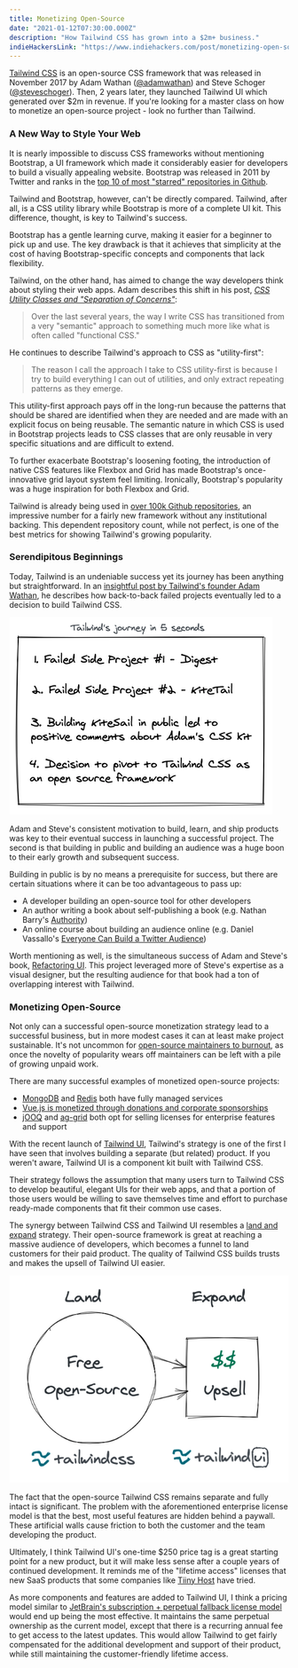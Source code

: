 ```yaml
---
title: Monetizing Open-Source
date: "2021-01-12T07:30:00.000Z"
description: "How Tailwind CSS has grown into a $2m+ business."
indieHackersLink: "https://www.indiehackers.com/post/monetizing-open-source-how-tailwind-css-has-grown-into-a-2m-business-4ccd88e6ce"
---
```


[Tailwind CSS](https://tailwindcss.com/) is an open-source CSS framework that was released in November 2017 by Adam Wathan ([@adamwathan](https://twitter.com/adamwathan)) and Steve Schoger ([@steveschoger](https://twitter.com/steveschoger)). Then, 2 years later, they launched Tailwind UI which generated over $2m in revenue. If you're looking for a master class on how to monetize an open-source project - look no further than Tailwind.

### A New Way to Style Your Web

It is nearly impossible to discuss CSS frameworks without mentioning Bootstrap, a UI framework which made it considerably easier for developers to build a visually appealing website. Bootstrap was released in 2011 by Twitter and ranks in the [top 10 of most "starred" repositories in Github](https://github.com/search?o=desc&q=stars%3A>1&s=stars&type=Repositories).

Tailwind and Bootstrap, however, can't be directly compared. Tailwind, after all, is a CSS utility library while Bootstrap is more of a complete UI kit. This difference, thought, is key to Tailwind's success.

Bootstrap has a gentle learning curve, making it easier for a beginner to pick up and use. The key drawback is that it achieves that simplicity at the cost of having Bootstrap-specific concepts and components that lack flexibility.

Tailwind, on the other hand, has aimed to change the way developers think about styling their web apps. Adam describes this shift in his post, [*CSS Utility Classes and "Separation of Concerns"*](https://adamwathan.me/css-utility-classes-and-separation-of-concerns/):

> Over the last several years, the way I write CSS has transitioned from a very "semantic" approach to something much more like what is often called "functional CSS."

He continues to describe Tailwind's approach to CSS as "utility-first":

> The reason I call the approach I take to CSS utility-first is because I try to build everything I can out of utilities, and only extract repeating patterns as they emerge.

This utility-first approach pays off in the long-run because the patterns that should be shared are identified when they are needed and are made with an explicit focus on being reusable. The semantic nature in which CSS is used in Bootstrap projects leads to CSS classes that are only reusable in very specific situations and are difficult to extend.

To further exacerbate Bootstrap's loosening footing, the introduction of native CSS features like Flexbox and Grid has made Bootstrap's once-innovative grid layout system feel limiting. Ironically, Bootstrap's popularity was a huge inspiration for both Flexbox and Grid.

Tailwind is already being used in [over 100k Github repositories](https://github.com/tailwindlabs/tailwindcss/network/dependents), an impressive number for a fairly new framework without any institutional backing. This dependent repository count, while not perfect, is one of the best metrics for showing Tailwind's growing popularity.

### Serendipitous Beginnings

Today, Tailwind is an undeniable success yet its journey has been anything but straightforward. In an [insightful post by Tailwind's founder Adam Wathan](https://adamwathan.me/tailwindcss-from-side-project-byproduct-to-multi-mullion-dollar-business/), he describes how back-to-back failed projects eventually led to a decision to build Tailwind CSS.

![Tailwind's journey in 5 seconds](./Tailwind_5_sec_journey.png)

Adam and Steve's consistent motivation to build, learn, and ship products was key to their eventual success in launching a successful project. The second is that building in public and building an audience was a huge boon to their early growth and subsequent success.

Building in public is by no means a prerequisite for success, but there are certain situations where it can be too advantageous to pass up:

- A developer building an open-source tool for other developers
- An author writing a book about self-publishing a book (e.g. Nathan Barry's [Authority](https://nathanbarry.com/authority/))
- An online course about building an audience online (e.g. Daniel Vassallo's [Everyone Can Build a Twitter Audience](https://gumroad.com/l/twitter-audience))

Worth mentioning as well, is the simultaneous success of Adam and Steve's book, [Refactoring UI](https://refactoringui.com/book/). This project leveraged more of Steve's expertise as a visual designer, but the resulting audience for that book had a ton of overlapping interest with Tailwind.

### Monetizing Open-Source

Not only can a successful open-source monetization strategy lead to a successful business, but in more modest cases it can at least make project sustainable. It's not uncommon for [open-source maintainers to burnout](https://www.jeffgeerling.com/blog/2020/saying-no-burnout-open-source-maintainer), as once the novelty of popularity wears off maintainers can be left with a pile of growing unpaid work.

There are many successful examples of monetized open-source projects:

- [MongoDB](https://www.mongodb.com/pricing) and [Redis](https://redislabs.com/redis-enterprise-cloud/pricing/) both have fully managed services
- [Vue.js is monetized through donations and corporate sponsorships](https://www.indiehackers.com/podcast/078-evan-you-of-vue)
- [jOOQ](https://www.jooq.org/download/) and [ag-grid](https://www.ag-grid.com/license-pricing.php) both opt for selling licenses for enterprise features and support

With the recent launch of [Tailwind UI](https://tailwindui.com/components), Tailwind's strategy is one of the first I have seen that involves building a separate (but related) product. If you weren't aware, Tailwind UI is a component kit built with Tailwind CSS. 

Their strategy follows the assumption that many users turn to Tailwind CSS to develop beautiful, elegant UIs for their web apps, and that a portion of those users would be willing to save themselves time and effort to purchase ready-made components that fit their common use cases.

The synergy between Tailwind CSS and Tailwind UI resembles a [land and expand](https://saasx.com/2018/09/13/how-to-execute-a-saas-land-and-expand-strategy/) strategy. Their open-source framework is great at reaching a massive audience of developers, which becomes a funnel to land customers for their paid product. The quality of Tailwind CSS builds trusts and makes the upsell of Tailwind UI easier.

![Tailwind's land and expand strategy](./Tailwind_land_expand.png)

The fact that the open-source Tailwind CSS remains separate and fully intact is significant. The problem with the aforementioned enterprise license model is that the best, most useful features are hidden behind a paywall. These artificial walls cause friction to both the customer and the team developing the product.

Ultimately, I think Tailwind UI's one-time $250 price tag is a great starting point for a new product, but it will make less sense after a couple years of continued development. It reminds me of the "lifetime access" licenses that new SaaS products that some companies like [Tiiny Host](https://www.indiehackers.com/product/tiiny-host) have tried.

As more components and features are added to Tailwind UI, I think a pricing model similar to [JetBrain's subscription + perpetual fallback license model](https://sales.jetbrains.com/hc/en-gb/articles/206544679-What-is-our-licensing-model-) would end up being the most effective. It maintains the same perpetual ownership as the current model, except that there is a recurring annual fee to get access to the latest updates. This would allow Tailwind to get fairly compensated for the additional development and support of their product, while still maintaining the customer-friendly lifetime access.